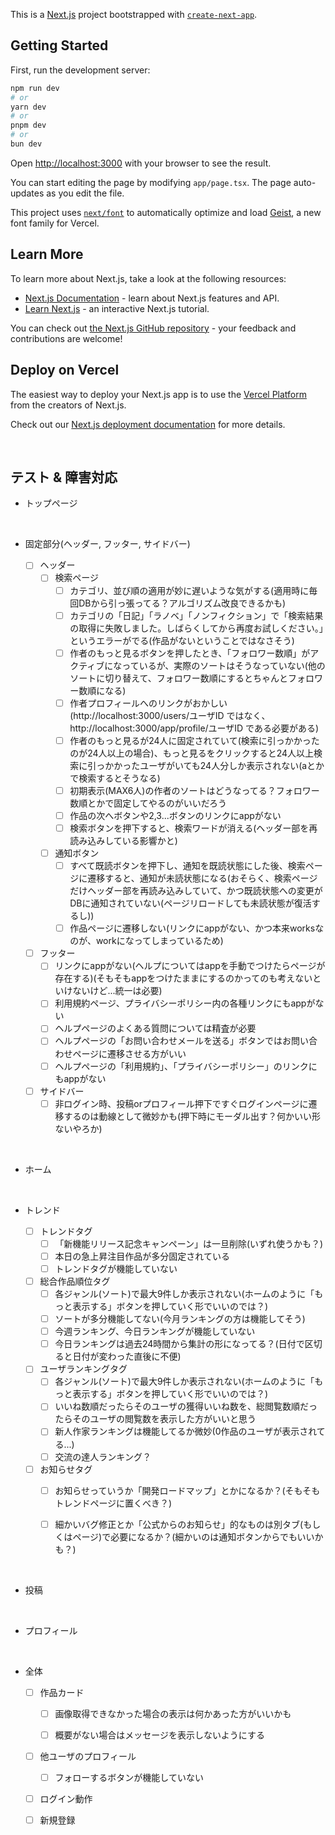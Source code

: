 This is a [Next.js](https://nextjs.org) project bootstrapped with [`create-next-app`](https://nextjs.org/docs/app/api-reference/cli/create-next-app).

## Getting Started

First, run the development server:

```bash
npm run dev
# or
yarn dev
# or
pnpm dev
# or
bun dev
```

Open [http://localhost:3000](http://localhost:3000) with your browser to see the result.

You can start editing the page by modifying `app/page.tsx`. The page auto-updates as you edit the file.

This project uses [`next/font`](https://nextjs.org/docs/app/building-your-application/optimizing/fonts) to automatically optimize and load [Geist](https://vercel.com/font), a new font family for Vercel.

## Learn More

To learn more about Next.js, take a look at the following resources:

- [Next.js Documentation](https://nextjs.org/docs) - learn about Next.js features and API.
- [Learn Next.js](https://nextjs.org/learn) - an interactive Next.js tutorial.

You can check out [the Next.js GitHub repository](https://github.com/vercel/next.js) - your feedback and contributions are welcome!

## Deploy on Vercel

The easiest way to deploy your Next.js app is to use the [Vercel Platform](https://vercel.com/new?utm_medium=default-template&filter=next.js&utm_source=create-next-app&utm_campaign=create-next-app-readme) from the creators of Next.js.

Check out our [Next.js deployment documentation](https://nextjs.org/docs/app/building-your-application/deploying) for more details.

<br>

## テスト & 障害対応

- トップページ


<br>

- 固定部分(ヘッダー, フッター, サイドバー)

  - [ ] ヘッダー
    - [ ] 検索ページ
      - [ ] カテゴリ、並び順の適用が妙に遅いような気がする(適用時に毎回DBから引っ張ってる？アルゴリズム改良できるかも)
      - [ ] カテゴリの「日記」「ラノベ」「ノンフィクション」で「検索結果の取得に失敗しました。しばらくしてから再度お試しください。」というエラーがでる(作品がないということではなさそう)
      - [ ] 作者のもっと見るボタンを押したとき、「フォロワー数順」がアクティブになっているが、実際のソートはそうなっていない(他のソートに切り替えて、フォロワー数順にするとちゃんとフォロワー数順になる)
      - [ ] 作者プロフィールへのリンクがおかしい(http://localhost:3000/users/ユーザID ではなく、http://localhost:3000/app/profile/ユーザID である必要がある)
      - [ ] 作者のもっと見るが24人に固定されていて(検索に引っかかったのが24人以上の場合)、もっと見るをクリックすると24人以上検索に引っかかったユーザがいても24人分しか表示されない(aとかで検索するとそうなる)
      - [ ] 初期表示(MAX6人)の作者のソートはどうなってる？フォロワー数順とかで固定してやるのがいいだろう
      - [ ] 作品の次へボタンや2,3...ボタンのリンクにappがない
      - [ ] 検索ボタンを押下すると、検索ワードが消える(ヘッダー部を再読み込みしている影響かと)
    - [ ] 通知ボタン
      - [ ] すべて既読ボタンを押下し、通知を既読状態にした後、検索ページに遷移すると、通知が未読状態になる(おそらく、検索ページだけヘッダー部を再読み込みしていて、かつ既読状態への変更がDBに通知されていない(ページリロードしても未読状態が復活するし))
      - [ ] 作品ページに遷移しない(リンクにappがない、かつ本来worksなのが、workになってしまっているため)

  - [ ] フッター
    - [ ] リンクにappがない(ヘルプについてはappを手動でつけたらページが存在する)(そもそもappをつけたままにするのかってのも考えないといけないけど...統一は必要)
    - [ ] 利用規約ページ、プライバシーポリシー内の各種リンクにもappがない
    - [ ] ヘルプページのよくある質問については精査が必要
    - [ ] ヘルプページの「お問い合わせメールを送る」ボタンではお問い合わせページに遷移させる方がいい
    - [ ] ヘルプページの「利用規約」、「プライバシーポリシー」のリンクにもappがない
       
  - [ ] サイドバー
    - [ ] 非ログイン時、投稿orプロフィール押下ですぐログインページに遷移するのは動線として微妙かも(押下時にモーダル出す？何かいい形ないやろか)

<br>

- ホーム


<br>

- トレンド

  - [ ] トレンドタグ
    - [ ] 「新機能リリース記念キャンペーン」は一旦削除(いずれ使うかも？)
    - [ ] 本日の急上昇注目作品が多分固定されている
    - [ ] トレンドタグが機能していない

  - [ ] 総合作品順位タグ
    - [ ] 各ジャンル(ソート)で最大9件しか表示されない(ホームのように「もっと表示する」ボタンを押していく形でいいのでは？)
    - [ ] ソートが多分機能してない(今月ランキングの方は機能してそう)
    - [ ] 今週ランキング、今日ランキングが機能していない
    - [ ] 今日ランキングは過去24時間から集計の形になってる？(日付で区切ると日付が変わった直後に不便)

  - [ ] ユーザランキングタグ
    - [ ] 各ジャンル(ソート)で最大9件しか表示されない(ホームのように「もっと表示する」ボタンを押していく形でいいのでは？)
    - [ ] いいね数順だったらそのユーザの獲得いいね数を、総閲覧数順だったらそのユーザの閲覧数を表示した方がいいと思う
    - [ ] 新人作家ランキングは機能してるか微妙(0作品のユーザが表示されてる...)
    - [ ] 交流の達人ランキング？

  - [ ] お知らせタグ
    - [ ] お知らせっていうか「開発ロードマップ」とかになるか？(そもそもトレンドページに置くべき？)
    - [ ] 細かいバグ修正とか「公式からのお知らせ」的なものは別タブ(もしくはページ)で必要になるか？(細かいのは通知ボタンからでもいいかも？)


<br>

- 投稿


<br>

- プロフィール


<br>

- 全体
  - [ ] 作品カード
    - [ ] 画像取得できなかった場合の表示は何かあった方がいいかも
    - [ ] 概要がない場合はメッセージを表示しないようにする
       

  - [ ] 他ユーザのプロフィール
    - [ ] フォローするボタンが機能していない
       
  - [ ] ログイン動作
  - [ ] 新規登録





















